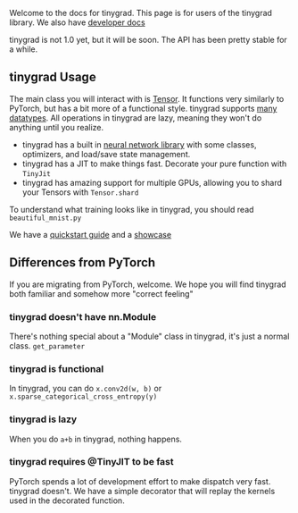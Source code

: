 Welcome to the docs for tinygrad. This page is for users of the tinygrad library. We also have [developer docs](developer.md)

tinygrad is not 1.0 yet, but it will be soon. The API has been pretty stable for a while.

## tinygrad Usage

The main class you will interact with is [Tensor](tensor.md). It functions very similarly to PyTorch, but has a bit more of a functional style. tinygrad supports [many datatypes](dtypes.md).  All operations in tinygrad are lazy, meaning they won't do anything until you realize.

* tinygrad has a built in [neural network library](nn.md) with some classes, optimizers, and load/save state management.
* tinygrad has a JIT to make things fast. Decorate your pure function with `TinyJit`
* tinygrad has amazing support for multiple GPUs, allowing you to shard your Tensors with `Tensor.shard`

To understand what training looks like in tinygrad, you should read `beautiful_mnist.py`

We have a [quickstart guide](quickstart.md) and a [showcase](showcase.md)

## Differences from PyTorch

If you are migrating from PyTorch, welcome. We hope you will find tinygrad both familiar and somehow more "correct feeling"

### tinygrad doesn't have nn.Module

There's nothing special about a "Module" class in tinygrad, it's just a normal class. `get_parameter`

### tinygrad is functional

<!-- link these methods -->

In tinygrad, you can do `x.conv2d(w, b)` or `x.sparse_categorical_cross_entropy(y)`

### tinygrad is lazy

When you do `a+b` in tinygrad, nothing happens.

### tinygrad requires @TinyJIT to be fast

PyTorch spends a lot of development effort to make dispatch very fast. tinygrad doesn't. We have a simple decorator that will replay the kernels used in the decorated function.